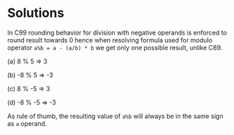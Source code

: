 # Solutions

In C99 rounding behavior for division with negative operands is enforced to round result towards 0 hence when resolving formula used for modulo operator `a%b = a - (a/b) * b` we get only one possible result, unlike C89.

(a) 8 % 5 => 3

(b) -8 % 5 => -3

(c) 8 % -5 => 3

(d) -8 % -5 => -3

As rule of thumb, the resulting value of `a%b` will always be in the same sign as `a` operand.
